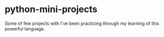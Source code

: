 # python-mini-projects
Some of few projects with I've been practicing through my learning of this powerful language.
